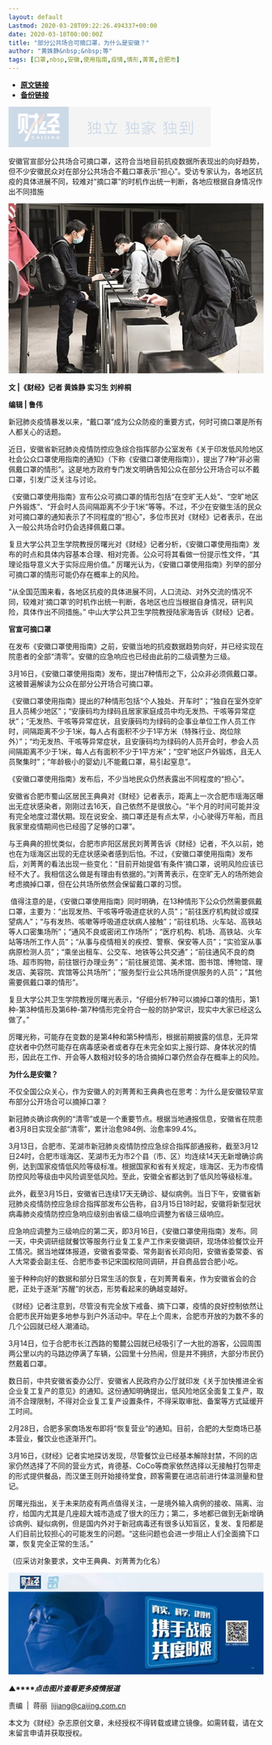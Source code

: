 ```yaml
---
layout: default
Lastmod: 2020-03-28T09:22:26.494337+00:00
date: 2020-03-18T00:00:00Z
title: "部分公共场合可摘口罩，为什么是安徽？"
author: "黄姝静&nbsp;&nbsp;等"
tags: [口罩,nbsp,安徽,使用指南,疫情,情形,菁菁,合肥市]
---
```


* [**原文链接**](https://mp.weixin.qq.com/s/VQ2C7SMcOsE8xrAEaeIUrw)
* [**备份链接**](http://archive.today/ORVJR)


![](/images/post/77e6cfb5c7ef66e00d9bd04f74961594.jpg)

安徽官宣部分公共场合可摘口罩，这符合当地目前抗疫数据所表现出的向好趋势，但不少安徽民众对在部分公共场合不戴口罩表示“担心”。受访专家认为，各地区抗疫的具体进展不同，较难对“摘口罩”的时机作出统一判断，各地应根据自身情况作出不同措施

![](/images/post/8f05d85dd25a5e9c7ca1f9152419da03.jpg)

  

**文 |《财经》记者 黄姝静 实习生 刘梓桐**

**编辑 | 鲁伟**

新冠肺炎疫情暴发以来，“戴口罩”成为公众防疫的重要方式，何时可摘口罩是所有人都关心的话题。

近日，安徽省新冠肺炎疫情防控应急综合指挥部办公室发布《关于印发低风险地区社会公众口罩使用指南的通知》（下称《安徽口罩使用指南》），提出了7种“非必需佩戴口罩的情形”。这是地方政府专门发文明确告知公众在部分公开场合可以不戴口罩，引发广泛关注与讨论。

《安徽口罩使用指南》宣布公众可摘口罩的情形包括“在空旷无人处”、“空旷地区户外锻炼”、“开会时人员间隔距离不少于1米”等等。不过，不少在安徽生活的民众对可摘口罩的通知表示了不同程度的“担心”，多位市民对《财经》记者表示，在出入一般公共场合时仍会选择佩戴口罩。

复旦大学公共卫生学院教授厉曙光对《财经》记者分析，《安徽口罩使用指南》发布的时点和具体内容基本合理、相对完善。公众可将其看做一份提示性文件，“其理论指导意义大于实际应用价值。” 厉曙光认为，《安徽口罩使用指南》列举的部分可摘口罩的情形可能仍存在概率上的风险。

“从全国范围来看，各地区抗疫的具体进展不同，人口流动、对外交流的情况不同，较难对‘摘口罩’的时机作出统一判断，各地区也应当根据自身情况，研判风险，具体作出不同措施。” 中山大学公共卫生学院教授陆家海告诉《财经》记者。

**官宣可摘口罩**

在发布《安徽口罩使用指南》之前，安徽当地的抗疫数据趋势向好，并已经实现在院患者的全部“清零”。安徽的应急响应也已经由此前的二级调整为三级。

3月16日，《安徽口罩使用指南》发布，提出7种情形之下，公众非必须佩戴口罩。这被普遍解读为公众在部分公开场合可摘口罩。

《安徽口罩使用指南》提出的7种情形包括“个人独处、开车时”；“独自在室外空旷且人员稀少地区”；“安康码均为绿码且居家家庭成员中均无发热、干咳等异常症状”；“无发热、干咳等异常症状，且安康码均为绿码的企事业单位工作人员工作时，间隔距离不少于1米，每人占有面积不少于1平方米（特殊行业、岗位除外）”；“均无发热、干咳等异常症状，且安康码均为绿码的人员开会时，参会人员间隔距离不少于1米，每人占有面积不少于1平方米”；“空旷地区户外锻炼，且无人员聚集时”；“年龄极小的婴幼儿不能戴口罩，易引起窒息”。

《安徽口罩使用指南》发布后，不少当地民众仍然表露出不同程度的“担心”。

安徽省合肥市蜀山区居民王典典对《财经》记者表示，距离上一次合肥市瑶海区曝出无症状感染者，刚刚过去16天，自己依然不是很放心。“半个月的时间可能并没有完全地度过潜伏期。现在说安全、摘口罩还是有点太早，小心驶得万年船，而且我家里疫情期间也已经囤了足够的口罩”。

与王典典的担忧类似，合肥市庐阳区居民刘菁菁告诉《财经》记者，不久以前，她也在为瑶海区出现的无症状感染者感到后怕。不过，《安徽口罩使用指南》发布后，刘菁菁的看法出现一些变化：“目前开始提倡‘有条件’摘口罩，说明风险应该已经不大了。我相信这么做是有理由有依据的。”刘菁菁表示，在空旷无人的场所她会考虑摘掉口罩，但在公共场所依然会保留戴口罩的习惯。

 值得注意的是，《安徽口罩使用指南》同时明确，在13种情形下公众仍然需要佩戴口罩，主要为：“出现发热、干咳等呼吸道症状的人员”；“前往医疗机构就诊或探望病人”；“与有发热、咳嗽等呼吸道症状病人接触”；“前往机场、火车站、高铁站等人口密集场所”；“通风不良或密闭工作场所”；“医疗机构、机场、高铁站、火车站等场所工作人员”；“从事与疫情相关的疾控、警察、保安等人员”；“实验室从事病原检测人员”；“乘坐出租车、公交车、地铁等公共交通”；“前往通风不良的商场、超市购物，前往银行办理业务”；“前往展览馆、美术馆、图书馆、博物馆、理发店、美容院、宾馆等公共场所”；“服务型行业公共场所提供服务的人员”；“其他需要佩戴口罩的情形”。

复旦大学公共卫生学院教授厉曙光表示，“仔细分析7种可以摘掉口罩的情形，第1种-第3种情形及第6种-第7种情形完全符合一般的防护常识，现实中大家已经这么做了。”

厉曙光称，可能存在变数的是第4种和第5种情形，根据前期披露的信息，无异常症状者中仍然可能存在病毒感染者或者存在未完全如实上报行踪、身体状况的情形，因此在工作、开会等人数相对较多的场合摘掉口罩仍然会存在概率上的风险。

**为什么是安徽？**

不仅全国公众关心，作为安徽人的刘菁菁和王典典也在思考：为什么是安徽较早宣布部分公开场合可以摘掉口罩？

新冠肺炎确诊病例的“清零”或是一个重要节点。根据当地通报信息，安徽省在院患者3月8日实现全部“清零”，累计治愈984例、治愈率99.4%。

3月13日，合肥市、芜湖市新冠肺炎疫情防控应急综合指挥部通报称，截至3月12日24时，合肥市瑶海区、芜湖市无为市2个县（市、区）均连续14天无新增确诊病例，达到国家疫情低风险等级标准。根据国家和省有关规定，瑶海区、无为市疫情防控风险等级由中风险调至低风险。至此，安徽全省都达到了低风险等级标准。

此外，截至3月15日，安徽省已连续17天无确诊、疑似病例。当日下午，安徽省新冠肺炎疫情防控应急综合指挥部发布公告称，自3月15日18时起，安徽将新型冠状病毒肺炎疫情防控应急响应级别由省级二级响应调整为省级三级响应。

应急响应调整为三级响应的第二天，即3月16日，《安徽口罩使用指南》发布。同一天，中央调研组就餐饮等服务行业复工复产工作来安徽调研，现场体验餐饮业开工情况。据当地媒体报道，安徽省委常委、常务副省长邓向阳，安徽省委常委、省人大常委会副主任、合肥市委书记宋国权陪同调研，并自费品尝合肥小吃。

鉴于种种向好的数据和部分日常生活的恢复，在刘菁菁看来，作为安徽省会的合肥，正处于逐渐“苏醒”的状态，形势看起来的确越变越好。

《财经》记者注意到，尽管没有完全放下戒备、摘下口罩，疫情的良好控制依然让合肥市民开始更多地参与到户外活动中。早在上个周末，合肥市开放的为数不多的几个公园就已经人潮涌动。

3月14日，位于合肥市长江西路的蜀麓公园就已经吸引了一大批的游客，公园周围两公里以内的马路边停满了车辆，公园里十分热闹，但是并不拥挤，大部分市民仍然戴着口罩。

数日前，中共安徽省委办公厅、安徽省人民政府办公厅就印发《关于加快推进全省企业复工复产的意见》的通知。这份通知明确提出，低风险地区全面复工复产，取消不合理限制，不得对企业复工复产设置条件，不得采取审批、备案等方式延缓开工时间。

2月28日，合肥多家商场发布即将“恢复营业”的通知。目前，合肥的大型商场已基本营业，餐饮业也逐渐开门。

3月16日，《财经》记者实地探访发现，尽管餐饮业已经基本解除封禁，不同的店家仍然选择了不同的营业方式，肯德基、CoCo等商家依然选择以无接触打包带走的形式提供餐品，而汉堡王则开始接待堂食，顾客需要在进店前进行体温测量和登记。

厉曙光指出，关于未来防疫有两点值得关注，一是境外输入病例的接收、隔离、治疗，给国内尤其是几座超大城市造成了很大的压力；第二，多地都已做到无新增确诊病例、疑似病例，但是国内外对于新冠病毒还有很多认知盲区，复发、复阳都是人们目前比较担心的可能发生的问题。“这些问题也会进一步阻止人们全面摘下口罩，恢复完全正常的生活。”

（应采访对象要求，文中王典典、刘菁菁为化名）

[![](/images/post/4d24a5670c9a87791ea8b757d030c0d3.jpg)](https://mp.weixin.qq.com/mp/homepage?__biz=MjM5NDU5NTM4MQ==&hid=29&sn=21c0f34c737748fe3b2c372bb40ae622)  

**▲****_点击图片查看更多疫情报道_**

  

  

责编  |  蒋丽  lijiang@caijing.com.cn

本文为《财经》杂志原创文章，未经授权不得转载或建立镜像。如需转载，请在文末留言申请并获取授权。

